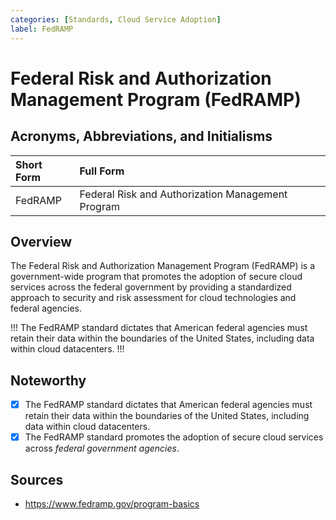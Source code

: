 ```yaml
---
categories: [Standards, Cloud Service Adoption]
label: FedRAMP
---
```


# Federal Risk and Authorization Management Program (FedRAMP)

## Acronyms, Abbreviations, and Initialisms

Short Form | Full Form
:--- | :---
FedRAMP | Federal Risk and Authorization Management Program

## Overview

The Federal Risk and Authorization Management Program (FedRAMP) is a government-wide program that promotes the adoption of secure cloud services across the federal government by providing a standardized approach to security and risk assessment for cloud technologies and federal agencies.

!!!
The FedRAMP standard dictates that American federal agencies must retain their data within the boundaries of the United States, including data within cloud datacenters.
!!!

## Noteworthy

- [x] The FedRAMP standard dictates that American federal agencies must retain their data within the boundaries of the United States, including data within cloud datacenters.
- [x] The FedRAMP standard promotes the adoption of secure cloud services across *federal government agencies*.

## Sources

- https://www.fedramp.gov/program-basics